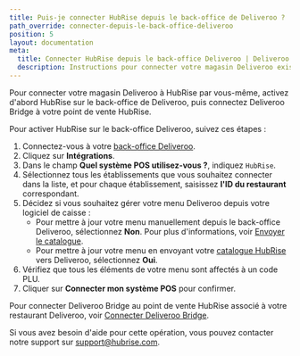 ```yaml
---
title: Puis-je connecter HubRise depuis le back-office de Deliveroo ?
path_override: connecter-depuis-le-back-office-deliveroo
position: 5
layout: documentation
meta:
  title: Connecter HubRise depuis le back-office Deliveroo | Deliveroo FAQs | HubRise
  description: Instructions pour connecter votre magasin Deliveroo existant à HubRise directement depuis le back-office de Deliveroo.
---
```


Pour connecter votre magasin Deliveroo à HubRise par vous-même, activez d'abord HubRise sur le back-office de Deliveroo, puis connectez Deliveroo Bridge à votre point de vente HubRise.

Pour activer HubRise sur le back-office Deliveroo, suivez ces étapes :

1. Connectez-vous à votre [back-office Deliveroo](https://restaurant-hub.deliveroo.net/).
1. Cliquez sur **Intégrations**.
1. Dans le champ **Quel système POS utilisez-vous ?**, indiquez `HubRise`.
1. Sélectionnez tous les établissements que vous souhaitez connecter dans la liste, et pour chaque établissement, saisissez **l'ID du restaurant** correspondant.
1. Décidez si vous souhaitez gérer votre menu Deliveroo depuis votre logiciel de caisse :
   - Pour mettre à jour votre menu manuellement depuis le back-office Deliveroo, sélectionnez **Non**. Pour plus d'informations, voir [Envoyer le catalogue](/apps/deliveroo/envoi-catalogue).
   - Pour mettre à jour votre menu en envoyant votre [catalogue HubRise](/apps/deliveroo/envoi-catalogue) vers Deliveroo, sélectionnez **Oui**.
1. Vérifiez que tous les éléments de votre menu sont affectés à un code PLU.
1. Cliquer sur **Connecter mon système POS** pour confirmer.

Pour connecter Deliveroo Bridge au point de vente HubRise associé à votre restaurant Deliveroo, voir [Connecter Deliveroo Bridge](/apps/deliveroo/connexion-hubrise#connecter-deliveroo-bridge).

Si vous avez besoin d'aide pour cette opération, vous pouvez contacter notre support sur support@hubrise.com.